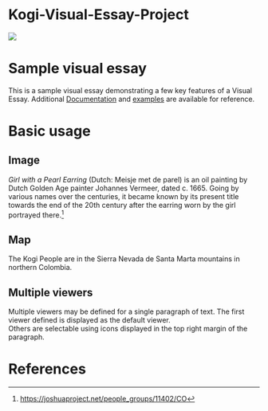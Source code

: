 # Kogi-Visual-Essay-Project
<a href="https://juncture-digital.org"><img src="https://juncture-digital.org/images/ve-button.png"></a>

<param ve-image fit="cover" manifest="[[https://iiif.juncture-digital.org/manifest/6dd738aed85597cac540ad31dd5818e86ef7f2918c7b43a9eb3123d5538e6e4c](https://www.wilderutopia.com/wp-content/uploads/2016/01/Kogi-Village-2-by-Simon-Chaput-1024x376.jpg)](https://www.google.com/url?sa=i&url=https%3A%2F%2Fwilderutopia.com%2Ftraditions%2Fkogi-peoples-lesson-from-the-heart-of-the-mountain%2F&psig=AOvVaw1hyHZk_jc2ib6o3B_p5_9N&ust=1665063457409000&source=images&cd=vfe&ved=0CAkQjRxqFwoTCKDrg_eayfoCFQAAAAAdAAAAABAD)">

<param ve-config 
       title="The Kogi People of Colombia"
       author="Lia, Lauren, and Zoe"
       banner="https://iiif.juncture-digital.org/banner/?url=https://upload.wikimedia.org/wikipedia/commons/4/47/Bartholomeus_Johannes_van_Hove%2C_Het_Mauritshuis_te_Den_Haag.jpg" 
       layout="vertical">

<!-- Entities discussed throughout the essay are typically defined before the essay text and
     are thus available in all text.  Entity identifiers (QIDs) can be found in either
     Wikipedia or Wikidata (https://www.wikidata.org)> -->
<param ve-entity eid="Q185372"> <!-- Girl with a Pearl Earring painting -->
<param ve-entity eid="Q41264"> <!-- Johannes Vermeer -->
<param ve-entity eid="Q221092"> <!-- Mauritshuis -->
<param ve-entity eid="Q36600"> <!-- The Hague -->

# Sample visual essay

This is a sample visual essay demonstrating a few key features of a Visual Essay. Additional [Documentation](https://github.com/JSTOR-Labs/juncture/wiki) and [examples](https://jstor-labs.github.io/juncture-examples) are available for reference.
<param ve-image 
       manifest="https://iiif.juncture-digital.org/manifest/6dd738aed85597cac540ad31dd5818e86ef7f2918c7b43a9eb3123d5538e6e4c">

# Basic usage

## Image

_Girl with a Pearl Earring_ (Dutch: Meisje met de parel) is an oil painting by Dutch Golden Age painter Johannes Vermeer, 
dated c. 1665. Going by various names over the centuries, it became known by its present title towards the end of the 
20th century after the earring worn by the girl portrayed there.[^1]
<param ve-image 
       label="Girl with a Pearl Earring" 
       description="painting by Johannes Vermeer" 
       license="public domain" 
       url="https://upload.wikimedia.org/wikipedia/commons/0/0f/1665_Girl_with_a_Pearl_Earring.jpg">

## Map

The Kogi People are in the Sierra Nevada de Santa Marta mountains in northern Colombia.

<param ve-map center="Q36600" zoom="11" prefer-geojson>

## Multiple viewers

Multiple viewers may be defined for a single paragraph of text.  The first viewer defined is displayed as the default viewer.  
Others are selectable using icons displayed in the top right margin of the paragraph.
<param ve-image 
       manifest="https://iiif.juncture-digital.org/manifest/6dd738aed85597cac540ad31dd5818e86ef7f2918c7b43a9eb3123d5538e6e4c">
<param ve-map center="Q36600" zoom="11">

# References

[^1]:https://joshuaproject.net/people_groups/11402/CO

[^2]:https://www.culturalsurvival.org/publications/cultural-survival-quarterly/kogi-colombia-urgent-call-guardians-heart-world#:~:text=The%20Kogi%20were%20one%20of,for%20centuries%20in%20relative%20isolation.

[^3]:https://www.theguardian.com/sustainable-business/colombia-kogi-environment-destruction  
